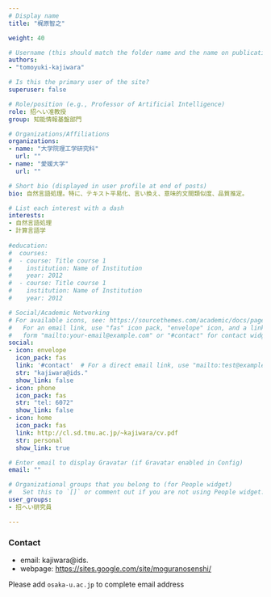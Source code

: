 ```yaml
---
# Display name
title: "梶原智之"

weight: 40

# Username (this should match the folder name and the name on publications)
authors:
- "tomoyuki-kajiwara"

# Is this the primary user of the site?
superuser: false

# Role/position (e.g., Professor of Artificial Intelligence)
role: 招へい准教授
group: 知能情報基盤部門

# Organizations/Affiliations
organizations:
- name: "大学院理工学研究科"
  url: ""
- name: "愛媛大学"
  url: ""

# Short bio (displayed in user profile at end of posts)
bio: 自然言語処理。特に、テキスト平易化、言い換え、意味的文間類似度、品質推定。

# List each interest with a dash
interests:
- 自然言語処理
- 計算言語学
  
#education:
#  courses:
#  - course: Title course 1
#    institution: Name of Institution
#    year: 2012
#  - course: Title course 1
#    institution: Name of Institution
#    year: 2012

# Social/Academic Networking
# For available icons, see: https://sourcethemes.com/academic/docs/page-builder/#icons
#   For an email link, use "fas" icon pack, "envelope" icon, and a link in the
#   form "mailto:your-email@example.com" or "#contact" for contact widget.
social:
- icon: envelope
  icon_pack: fas
  link: '#contact'  # For a direct email link, use "mailto:test@example.org".
  str: "kajiwara@ids."
  show_link: false
- icon: phone
  icon_pack: fas
  str: "tel: 6072"
  show_link: false
- icon: home
  icon_pack: fas
  link: http://cl.sd.tmu.ac.jp/~kajiwara/cv.pdf
  str: personal
  show_link: true

# Enter email to display Gravatar (if Gravatar enabled in Config)
email: ""

# Organizational groups that you belong to (for People widget)
#   Set this to `[]` or comment out if you are not using People widget.
user_groups:
- 招へい研究員

---
```


### Contact
- email: kajiwara@ids.
- webpage: https://sites.google.com/site/moguranosenshi/


Please add `osaka-u.ac.jp` to complete email address